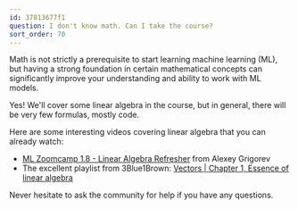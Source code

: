 ```yaml
---
id: 37813677f1
question: I don't know math. Can I take the course?
sort_order: 70
---
```


Math is not strictly a prerequisite to start learning machine learning (ML), but having a strong foundation in certain mathematical concepts can significantly improve your understanding and ability to work with ML models.

Yes! We'll cover some linear algebra in the course, but in general, there will be very few formulas, mostly code.

Here are some interesting videos covering linear algebra that you can already watch:

- [ML Zoomcamp 1.8 - Linear Algebra Refresher](https://www.youtube.com/watch?v=zZyKUeOR4Gg&list=PL3MmuxUbc_hIhxl5Ji8t4O6lPAOpHaCLR&index=8&ab_channel=DataTalksClub%E2%AC%9B) from Alexey Grigorev
- The excellent playlist from 3Blue1Brown: [Vectors | Chapter 1, Essence of linear algebra](https://www.youtube.com/watch?v=fNk_zzaMoSs&list=PLZHQObOWTQDPD3MizzM2xVFitgF8hE_ab&ab_channel=3Blue1Brown)

Never hesitate to ask the community for help if you have any questions.